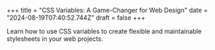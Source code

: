 +++
title = "CSS Variables: A Game-Changer for Web Design"
date = "2024-08-19T07:40:52.744Z"
draft = false
+++

  Learn how to use CSS variables to create flexible and maintainable stylesheets in your web projects.
        